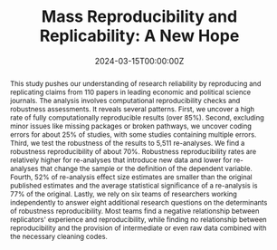 ---
abstract: "This study pushes our understanding of research reliability by reproducing and replicating claims from 110 papers in leading economic and political science journals. The analysis involves computational reproducibility checks and robustness assessments. It reveals several patterns. First, we uncover a high rate of fully computationally reproducible results (over 85%). Second, excluding minor issues like missing packages or broken pathways, we uncover coding errors for about 25% of studies, with some studies containing multiple errors. Third, we test the robustness of the results to 5,511 re-analyses. We find a robustness reproducibility of about 70%. Robustness reproducibility rates are relatively higher for re-analyses that introduce new data and lower for re-analyses that change the sample or the definition of the dependent variable. Fourth, 52% of re-analysis effect size estimates are smaller than the original published estimates and the average statistical significance of a re-analysis is 77% of the original. Lastly, we rely on six teams of researchers working independently to answer eight additional research questions on the determinants of robustness reproducibility. Most teams find a negative relationship between replicators' experience and reproducibility, while finding no relationship between reproducibility and the provision of intermediate or even raw data combined with the necessary cleaning codes."
authors:
- Abel Brodeur
- Derek Mikola
- Nicolai Cook
- "...."
- admin
- "..."
date: "2024-03-15T00:00:00Z"
doi: ""
featured: false
image:
  caption: ""
  focal_point: ""
  preview_only: false
projects: []
publication: '*I4R Discussion Paper Series No. 107*'
publication_short: ""
publication_types:
- "3"
publishDate: "2024-03-15T00:00:00Z"
slides: ""
summary: Investigates reproducibility of 110 papers published in economics and political science from 2022 onwards.
tags:
- Working Paper
title: "Mass Reproducibility and Replicability: A New Hope"
url_code: ""
url_dataset: ""
url_pdf: https://www.econstor.eu/bitstream/10419/289437/1/I4R-DP107.pdf
url_poster: ""
url_project: ""
url_slides: ""
url_source: ""
url_video: ""
---